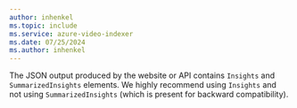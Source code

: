 ```yaml
---
author: inhenkel
ms.topic: include
ms.service: azure-video-indexer
ms.date: 07/25/2024
ms.author: inhenkel
---
```


The JSON output produced by the website or API contains `Insights` and `SummarizedInsights` elements. We highly recommend using `Insights` and not using `SummarizedInsights` (which is present for backward compatibility).
